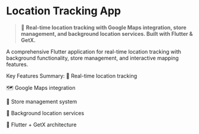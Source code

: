 # Location Tracking App

> 📍 **Real-time location tracking with Google Maps integration, store management, and background location services. Built with Flutter & GetX.**

A comprehensive Flutter application for real-time location tracking with background functionality, store management, and interactive mapping features.

Key Features Summary:
📍 Real-time location tracking

🗺️ Google Maps integration

🏪 Store management system

🔄 Background location services

📱 Flutter + GetX architecture
